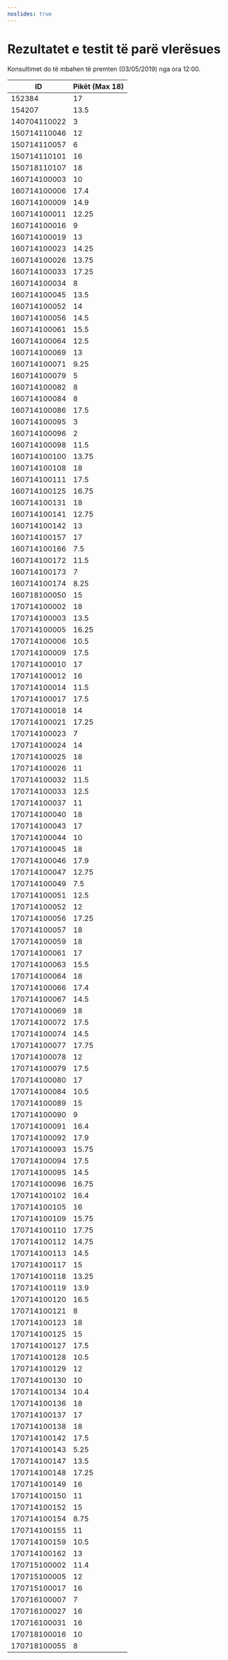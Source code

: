 ```yaml
---
noslides: true
---
```


# Rezultatet e testit të parë vlerësues

Konsultimet do të mbahen të premten (03/05/2019) nga ora 12:00.

| ID           | Pikët (Max 18) |
| ------------ | -------------- |
| 152384       | 17             |
| 154207       | 13.5           |
| 140704110022 | 3              |
| 150714110046 | 12             |
| 150714110057 | 6              |
| 150714110101 | 16             |
| 150718110107 | 18             |
| 160714100003 | 10             |
| 160714100006 | 17.4           |
| 160714100009 | 14.9           |
| 160714100011 | 12.25          |
| 160714100016 | 9              |
| 160714100019 | 13             |
| 160714100023 | 14.25          |
| 160714100026 | 13.75          |
| 160714100033 | 17.25          |
| 160714100034 | 8              |
| 160714100045 | 13.5           |
| 160714100052 | 14             |
| 160714100056 | 14.5           |
| 160714100061 | 15.5           |
| 160714100064 | 12.5           |
| 160714100069 | 13             |
| 160714100071 | 9.25           |
| 160714100079 | 5              |
| 160714100082 | 8              |
| 160714100084 | 8              |
| 160714100086 | 17.5           |
| 160714100095 | 3              |
| 160714100096 | 2              |
| 160714100098 | 11.5           |
| 160714100100 | 13.75          |
| 160714100108 | 18             |
| 160714100111 | 17.5           |
| 160714100125 | 16.75          |
| 160714100131 | 18             |
| 160714100141 | 12.75          |
| 160714100142 | 13             |
| 160714100157 | 17             |
| 160714100166 | 7.5            |
| 160714100172 | 11.5           |
| 160714100173 | 7              |
| 160714100174 | 8.25           |
| 160718100050 | 15             |
| 170714100002 | 18             |
| 170714100003 | 13.5           |
| 170714100005 | 16.25          |
| 170714100006 | 10.5           |
| 170714100009 | 17.5           |
| 170714100010 | 17             |
| 170714100012 | 16             |
| 170714100014 | 11.5           |
| 170714100017 | 17.5           |
| 170714100018 | 14             |
| 170714100021 | 17.25          |
| 170714100023 | 7              |
| 170714100024 | 14             |
| 170714100025 | 18             |
| 170714100026 | 11             |
| 170714100032 | 11.5           |
| 170714100033 | 12.5           |
| 170714100037 | 11             |
| 170714100040 | 18             |
| 170714100043 | 17             |
| 170714100044 | 10             |
| 170714100045 | 18             |
| 170714100046 | 17.9           |
| 170714100047 | 12.75          |
| 170714100049 | 7.5            |
| 170714100051 | 12.5           |
| 170714100052 | 12             |
| 170714100056 | 17.25          |
| 170714100057 | 18             |
| 170714100059 | 18             |
| 170714100061 | 17             |
| 170714100063 | 15.5           |
| 170714100064 | 18             |
| 170714100066 | 17.4           |
| 170714100067 | 14.5           |
| 170714100069 | 18             |
| 170714100072 | 17.5           |
| 170714100074 | 14.5           |
| 170714100077 | 17.75          |
| 170714100078 | 12             |
| 170714100079 | 17.5           |
| 170714100080 | 17             |
| 170714100084 | 10.5           |
| 170714100089 | 15             |
| 170714100090 | 9              |
| 170714100091 | 16.4           |
| 170714100092 | 17.9           |
| 170714100093 | 15.75          |
| 170714100094 | 17.5           |
| 170714100095 | 14.5           |
| 170714100096 | 16.75          |
| 170714100102 | 16.4           |
| 170714100105 | 16             |
| 170714100109 | 15.75          |
| 170714100110 | 17.75          |
| 170714100112 | 14.75          |
| 170714100113 | 14.5           |
| 170714100117 | 15             |
| 170714100118 | 13.25          |
| 170714100119 | 13.9           |
| 170714100120 | 16.5           |
| 170714100121 | 8              |
| 170714100123 | 18             |
| 170714100125 | 15             |
| 170714100127 | 17.5           |
| 170714100128 | 10.5           |
| 170714100129 | 12             |
| 170714100130 | 10             |
| 170714100134 | 10.4           |
| 170714100136 | 18             |
| 170714100137 | 17             |
| 170714100138 | 18             |
| 170714100142 | 17.5           |
| 170714100143 | 5.25           |
| 170714100147 | 13.5           |
| 170714100148 | 17.25          |
| 170714100149 | 16             |
| 170714100150 | 11             |
| 170714100152 | 15             |
| 170714100154 | 8.75           |
| 170714100155 | 11             |
| 170714100159 | 10.5           |
| 170714100162 | 13             |
| 170715100002 | 11.4           |
| 170715100005 | 12             |
| 170715100017 | 16             |
| 170716100007 | 7              |
| 170716100027 | 16             |
| 170716100031 | 16             |
| 170718100016 | 10             |
| 170718100055 | 8              |
